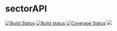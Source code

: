 # sectorAPI 

[![Build Status](https://app.travis-ci.com/dirtyformal/sectorAPI.svg?token=CE3XBpDrzF2nbcTXRUwj&branch=main)](https://app.travis-ci.com/dirtyformal/sectorAPI)
[![Build status](https://ci.appveyor.com/api/projects/status/o96aftlktkotj9ql/branch/main?svg=true)](https://ci.appveyor.com/project/dirtyformal/sectorapi/branch/main)
[![Coverage Status](https://coveralls.io/repos/github/dirtyformal/sectorAPI/badge.svg?branch=main)](https://coveralls.io/github/dirtyformal/sectorAPI?branch=main)
<a href="https://codeclimate.com/github/dirtyformal/sectorAPI/maintainability"><img src="https://api.codeclimate.com/v1/badges/9747f633c2727eeaf4c8/maintainability" /></a>